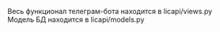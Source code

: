 Весь функционал телеграм-бота находится в licapi/views.py<br/>
Модель БД находится в licapi/models.py
